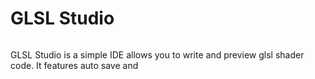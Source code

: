# GLSL Studio

![]()

GLSL Studio is a simple IDE allows you to write and preview glsl shader code. It features auto save and 
